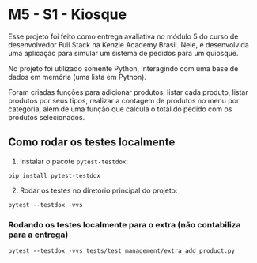 # M5 - S1 - Kiosque

Esse projeto foi feito como entrega avaliativa no módulo 5 do curso de desenvolvedor Full Stack na Kenzie Academy Brasil. Nele, é desenvolvida uma aplicação para simular um sistema de pedidos para um quiosque.

No projeto foi utilizado somente Python, interagindo com uma base de dados em memória (uma lista em Python).

Foram criadas funções para adicionar produtos, listar cada produto, listar produtos por seus tipos, realizar a contagem de produtos no menu por categoria, além de uma função que calcula o total do pedido com os produtos selecionados. 

## Como rodar os testes localmente

1. Instalar o pacote `pytest-testdox`:
```shell
pip install pytest-testdox
```

2. Rodar os testes no diretório principal do projeto:
```shell
pytest --testdox -vvs
```


### Rodando os testes localmente para o extra (não contabiliza para a entrega)

```shell
pytest --testdox -vvs tests/test_management/extra_add_product.py
```


